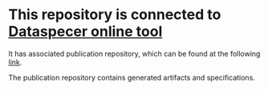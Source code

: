 # This repository is connected to [Dataspecer online tool](http://localhost:5174)

It has associated publication repository, which can be found at the following [link](https://github.com/RadStr-bot/86cde9bb-818b-4537-b3d2-427732d371a3-publication-repo).

The publication repository contains generated artifacts and specifications.